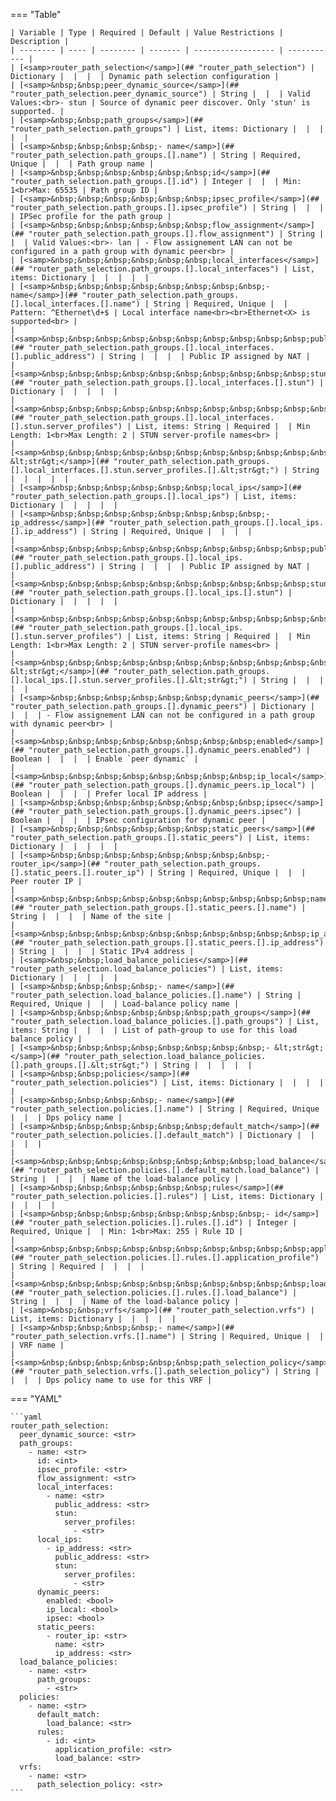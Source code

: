 <!--
  ~ Copyright (c) 2023 Arista Networks, Inc.
  ~ Use of this source code is governed by the Apache License 2.0
  ~ that can be found in the LICENSE file.
  -->
=== "Table"

    | Variable | Type | Required | Default | Value Restrictions | Description |
    | -------- | ---- | -------- | ------- | ------------------ | ----------- |
    | [<samp>router_path_selection</samp>](## "router_path_selection") | Dictionary |  |  |  | Dynamic path selection configuration |
    | [<samp>&nbsp;&nbsp;peer_dynamic_source</samp>](## "router_path_selection.peer_dynamic_source") | String |  |  | Valid Values:<br>- stun | Source of dynamic peer discover. Only 'stun' is supported. |
    | [<samp>&nbsp;&nbsp;path_groups</samp>](## "router_path_selection.path_groups") | List, items: Dictionary |  |  |  |  |
    | [<samp>&nbsp;&nbsp;&nbsp;&nbsp;- name</samp>](## "router_path_selection.path_groups.[].name") | String | Required, Unique |  |  | Path group name |
    | [<samp>&nbsp;&nbsp;&nbsp;&nbsp;&nbsp;&nbsp;id</samp>](## "router_path_selection.path_groups.[].id") | Integer |  |  | Min: 1<br>Max: 65535 | Path group ID |
    | [<samp>&nbsp;&nbsp;&nbsp;&nbsp;&nbsp;&nbsp;ipsec_profile</samp>](## "router_path_selection.path_groups.[].ipsec_profile") | String |  |  |  | IPSec profile for the path group |
    | [<samp>&nbsp;&nbsp;&nbsp;&nbsp;&nbsp;&nbsp;flow_assignment</samp>](## "router_path_selection.path_groups.[].flow_assignment") | String |  |  | Valid Values:<br>- lan | - Flow assignement LAN can not be configured in a path group with dynamic peer<br> |
    | [<samp>&nbsp;&nbsp;&nbsp;&nbsp;&nbsp;&nbsp;local_interfaces</samp>](## "router_path_selection.path_groups.[].local_interfaces") | List, items: Dictionary |  |  |  |  |
    | [<samp>&nbsp;&nbsp;&nbsp;&nbsp;&nbsp;&nbsp;&nbsp;&nbsp;- name</samp>](## "router_path_selection.path_groups.[].local_interfaces.[].name") | String | Required, Unique |  | Pattern: ^Ethernet\d+$ | Local interface name<br><br>Ethernet<X> is supported<br> |
    | [<samp>&nbsp;&nbsp;&nbsp;&nbsp;&nbsp;&nbsp;&nbsp;&nbsp;&nbsp;&nbsp;public_address</samp>](## "router_path_selection.path_groups.[].local_interfaces.[].public_address") | String |  |  |  | Public IP assigned by NAT |
    | [<samp>&nbsp;&nbsp;&nbsp;&nbsp;&nbsp;&nbsp;&nbsp;&nbsp;&nbsp;&nbsp;stun</samp>](## "router_path_selection.path_groups.[].local_interfaces.[].stun") | Dictionary |  |  |  |  |
    | [<samp>&nbsp;&nbsp;&nbsp;&nbsp;&nbsp;&nbsp;&nbsp;&nbsp;&nbsp;&nbsp;&nbsp;&nbsp;server_profiles</samp>](## "router_path_selection.path_groups.[].local_interfaces.[].stun.server_profiles") | List, items: String | Required |  | Min Length: 1<br>Max Length: 2 | STUN server-profile names<br> |
    | [<samp>&nbsp;&nbsp;&nbsp;&nbsp;&nbsp;&nbsp;&nbsp;&nbsp;&nbsp;&nbsp;&nbsp;&nbsp;&nbsp;&nbsp;- &lt;str&gt;</samp>](## "router_path_selection.path_groups.[].local_interfaces.[].stun.server_profiles.[].&lt;str&gt;") | String |  |  |  |  |
    | [<samp>&nbsp;&nbsp;&nbsp;&nbsp;&nbsp;&nbsp;local_ips</samp>](## "router_path_selection.path_groups.[].local_ips") | List, items: Dictionary |  |  |  |  |
    | [<samp>&nbsp;&nbsp;&nbsp;&nbsp;&nbsp;&nbsp;&nbsp;&nbsp;- ip_address</samp>](## "router_path_selection.path_groups.[].local_ips.[].ip_address") | String | Required, Unique |  |  |  |
    | [<samp>&nbsp;&nbsp;&nbsp;&nbsp;&nbsp;&nbsp;&nbsp;&nbsp;&nbsp;&nbsp;public_address</samp>](## "router_path_selection.path_groups.[].local_ips.[].public_address") | String |  |  |  | Public IP assigned by NAT |
    | [<samp>&nbsp;&nbsp;&nbsp;&nbsp;&nbsp;&nbsp;&nbsp;&nbsp;&nbsp;&nbsp;stun</samp>](## "router_path_selection.path_groups.[].local_ips.[].stun") | Dictionary |  |  |  |  |
    | [<samp>&nbsp;&nbsp;&nbsp;&nbsp;&nbsp;&nbsp;&nbsp;&nbsp;&nbsp;&nbsp;&nbsp;&nbsp;server_profiles</samp>](## "router_path_selection.path_groups.[].local_ips.[].stun.server_profiles") | List, items: String | Required |  | Min Length: 1<br>Max Length: 2 | STUN server-profile names<br> |
    | [<samp>&nbsp;&nbsp;&nbsp;&nbsp;&nbsp;&nbsp;&nbsp;&nbsp;&nbsp;&nbsp;&nbsp;&nbsp;&nbsp;&nbsp;- &lt;str&gt;</samp>](## "router_path_selection.path_groups.[].local_ips.[].stun.server_profiles.[].&lt;str&gt;") | String |  |  |  |  |
    | [<samp>&nbsp;&nbsp;&nbsp;&nbsp;&nbsp;&nbsp;dynamic_peers</samp>](## "router_path_selection.path_groups.[].dynamic_peers") | Dictionary |  |  |  | - Flow assignement LAN can not be configured in a path group with dynamic peer<br> |
    | [<samp>&nbsp;&nbsp;&nbsp;&nbsp;&nbsp;&nbsp;&nbsp;&nbsp;enabled</samp>](## "router_path_selection.path_groups.[].dynamic_peers.enabled") | Boolean |  |  |  | Enable `peer dynamic` |
    | [<samp>&nbsp;&nbsp;&nbsp;&nbsp;&nbsp;&nbsp;&nbsp;&nbsp;ip_local</samp>](## "router_path_selection.path_groups.[].dynamic_peers.ip_local") | Boolean |  |  |  | Prefer local IP address |
    | [<samp>&nbsp;&nbsp;&nbsp;&nbsp;&nbsp;&nbsp;&nbsp;&nbsp;ipsec</samp>](## "router_path_selection.path_groups.[].dynamic_peers.ipsec") | Boolean |  |  |  | IPsec configuration for dynamic peer |
    | [<samp>&nbsp;&nbsp;&nbsp;&nbsp;&nbsp;&nbsp;static_peers</samp>](## "router_path_selection.path_groups.[].static_peers") | List, items: Dictionary |  |  |  |  |
    | [<samp>&nbsp;&nbsp;&nbsp;&nbsp;&nbsp;&nbsp;&nbsp;&nbsp;- router_ip</samp>](## "router_path_selection.path_groups.[].static_peers.[].router_ip") | String | Required, Unique |  |  | Peer router IP |
    | [<samp>&nbsp;&nbsp;&nbsp;&nbsp;&nbsp;&nbsp;&nbsp;&nbsp;&nbsp;&nbsp;name</samp>](## "router_path_selection.path_groups.[].static_peers.[].name") | String |  |  |  | Name of the site |
    | [<samp>&nbsp;&nbsp;&nbsp;&nbsp;&nbsp;&nbsp;&nbsp;&nbsp;&nbsp;&nbsp;ip_address</samp>](## "router_path_selection.path_groups.[].static_peers.[].ip_address") | String |  |  |  | Static IPv4 address |
    | [<samp>&nbsp;&nbsp;load_balance_policies</samp>](## "router_path_selection.load_balance_policies") | List, items: Dictionary |  |  |  |  |
    | [<samp>&nbsp;&nbsp;&nbsp;&nbsp;- name</samp>](## "router_path_selection.load_balance_policies.[].name") | String | Required, Unique |  |  | Load-balance policy name |
    | [<samp>&nbsp;&nbsp;&nbsp;&nbsp;&nbsp;&nbsp;path_groups</samp>](## "router_path_selection.load_balance_policies.[].path_groups") | List, items: String |  |  |  | List of path-group to use for this load balance policy |
    | [<samp>&nbsp;&nbsp;&nbsp;&nbsp;&nbsp;&nbsp;&nbsp;&nbsp;- &lt;str&gt;</samp>](## "router_path_selection.load_balance_policies.[].path_groups.[].&lt;str&gt;") | String |  |  |  |  |
    | [<samp>&nbsp;&nbsp;policies</samp>](## "router_path_selection.policies") | List, items: Dictionary |  |  |  |  |
    | [<samp>&nbsp;&nbsp;&nbsp;&nbsp;- name</samp>](## "router_path_selection.policies.[].name") | String | Required, Unique |  |  | Dps policy name |
    | [<samp>&nbsp;&nbsp;&nbsp;&nbsp;&nbsp;&nbsp;default_match</samp>](## "router_path_selection.policies.[].default_match") | Dictionary |  |  |  |  |
    | [<samp>&nbsp;&nbsp;&nbsp;&nbsp;&nbsp;&nbsp;&nbsp;&nbsp;load_balance</samp>](## "router_path_selection.policies.[].default_match.load_balance") | String |  |  |  | Name of the load-balance policy |
    | [<samp>&nbsp;&nbsp;&nbsp;&nbsp;&nbsp;&nbsp;rules</samp>](## "router_path_selection.policies.[].rules") | List, items: Dictionary |  |  |  |  |
    | [<samp>&nbsp;&nbsp;&nbsp;&nbsp;&nbsp;&nbsp;&nbsp;&nbsp;- id</samp>](## "router_path_selection.policies.[].rules.[].id") | Integer | Required, Unique |  | Min: 1<br>Max: 255 | Rule ID |
    | [<samp>&nbsp;&nbsp;&nbsp;&nbsp;&nbsp;&nbsp;&nbsp;&nbsp;&nbsp;&nbsp;application_profile</samp>](## "router_path_selection.policies.[].rules.[].application_profile") | String | Required |  |  |  |
    | [<samp>&nbsp;&nbsp;&nbsp;&nbsp;&nbsp;&nbsp;&nbsp;&nbsp;&nbsp;&nbsp;load_balance</samp>](## "router_path_selection.policies.[].rules.[].load_balance") | String |  |  |  | Name of the load-balance policy |
    | [<samp>&nbsp;&nbsp;vrfs</samp>](## "router_path_selection.vrfs") | List, items: Dictionary |  |  |  |  |
    | [<samp>&nbsp;&nbsp;&nbsp;&nbsp;- name</samp>](## "router_path_selection.vrfs.[].name") | String | Required, Unique |  |  | VRF name |
    | [<samp>&nbsp;&nbsp;&nbsp;&nbsp;&nbsp;&nbsp;path_selection_policy</samp>](## "router_path_selection.vrfs.[].path_selection_policy") | String |  |  |  | Dps policy name to use for this VRF |

=== "YAML"

    ```yaml
    router_path_selection:
      peer_dynamic_source: <str>
      path_groups:
        - name: <str>
          id: <int>
          ipsec_profile: <str>
          flow_assignment: <str>
          local_interfaces:
            - name: <str>
              public_address: <str>
              stun:
                server_profiles:
                  - <str>
          local_ips:
            - ip_address: <str>
              public_address: <str>
              stun:
                server_profiles:
                  - <str>
          dynamic_peers:
            enabled: <bool>
            ip_local: <bool>
            ipsec: <bool>
          static_peers:
            - router_ip: <str>
              name: <str>
              ip_address: <str>
      load_balance_policies:
        - name: <str>
          path_groups:
            - <str>
      policies:
        - name: <str>
          default_match:
            load_balance: <str>
          rules:
            - id: <int>
              application_profile: <str>
              load_balance: <str>
      vrfs:
        - name: <str>
          path_selection_policy: <str>
    ```
